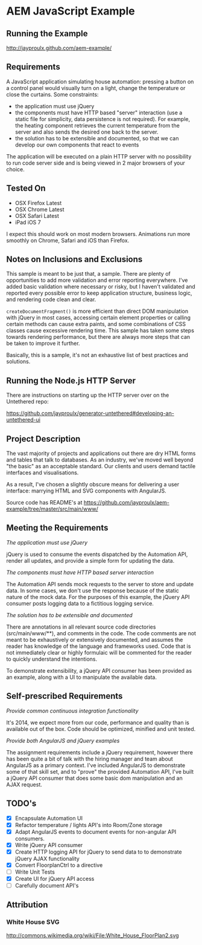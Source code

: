 AEM JavaScript Example
======================

Running the Example
-------------------

http://jayproulx.github.com/aem-example/

Requirements
------------

A JavaScript application simulating house automation: pressing a button on a control panel would visually turn on a
light, change the temperature or close the curtains. Some constraints:
- the application must use jQuery
- the components must have HTTP based "server" interaction (use a static file for simplicity, data persistence is not
required). For example, the heating component retrieves the current temperature from the server and also sends the
desired one back to the server.
- the solution has to be extensible and documented, so that we can develop our own components that react to events

The application will be executed on a plain HTTP server with no possibility to run code server side and is being viewed
in 2 major browsers of your choice.

Tested On
---------

- OSX Firefox Latest
- OSX Chrome Latest
- OSX Safari Latest
- iPad iOS 7

I expect this should work on most modern browsers.  Animations run more smoothly on Chrome, Safari and iOS than Firefox.

Notes on Inclusions and Exclusions
----------------------------------

This sample is meant to be just that, a sample.  There are plenty of opportunities to add more validation and error
reporting everywhere. I've added basic validation where necessary or risky, but I haven't validated and reported every
possible error to keep application structure, business logic, and rendering code clean and clear.

```createDocumentFragment()``` is more efficient than direct DOM manipulation with jQuery in most cases, accessing certain
element properties or calling certain methods can cause extra paints, and some combinations of CSS classes cause excessive
rendering time.  This sample has taken some steps towards rendering performance, but there are always more steps that
can be taken to improve it further.

Basically, this is a sample, it's not an exhaustive list of best practices and solutions.

Running the Node.js HTTP Server
-------------------------------

There are instructions on starting up the HTTP server over on the Untethered repo:

https://github.com/jayproulx/generator-untethered#developing-an-untethered-ui

Project Description
-------------------

The vast majority of projects and applications out there are dry HTML forms and tables that talk to databases.  As an
industry, we've moved well beyond "the basic" as an acceptable standard.  Our clients and users demand tactile
interfaces and visualisations.

As a result, I've chosen a slightly obscure means for delivering a user interface: marrying HTML and SVG components with
AngularJS.

Source code has README's at https://github.com/jayproulx/aem-example/tree/master/src/main/www/

Meeting the Requirements
------------------------

_The application must use jQuery_

jQuery is used to consume the events dispatched by the Automation API, render all updates, and provide  a simple form
for updating the data.

_The components must have HTTP based server interaction_

The Automation API sends mock requests to the server to store and update data.  In some cases, we don't use the response
because of the static nature of the mock data.  For the purposes of this example, the jQuery API consumer posts logging
 data to a fictitious logging service.

_The solution has to be extensible and documented_

There are annotations in all relevant source code directories (src/main/www/**), and comments in the code.  The code
comments are not meant to be exhaustively or extensively documented, and assumes the reader has knowledge of the
language and frameworks used.  Code that is not immediately clear or highly formulaic will be commented for the reader
to quickly understand the intentions.

To demonstrate extensibility, a jQuery API consumer has been provided as an example, along with a UI to manipulate the
available data.

Self-prescribed Requirements
----------------------------

_Provide common continuous integration functionality_

It's 2014, we expect more from our code, performance and quality than is available out of the box.  Code should be
optimized, minified and unit tested.

_Provide both AngularJS and jQuery examples_

The assignment requirements include a jQuery requirement, however there has been quite a bit of talk with the hiring
manager and team about AngularJS as a primary context.  I've included AngularJS to demonstrate some of that skill set,
and to "prove" the provided Automation API, I've built a jQuery API consumer that does some basic dom manipulation and an
AJAX request.

TODO's
------

- [x] Encapsulate Automation UI
- [x] Refactor temperature / lights API's into Room/Zone storage
- [x] Adapt AngularJS events to document events for non-angular API consumers.
- [x] Write jQuery API consumer
- [x] Create HTTP logging API for jQuery to send data to to demonstrate jQuery AJAX functionality
- [x] Convert FloorplanCtrl to a directive
- [ ] Write Unit Tests
- [x] Create UI for jQuery API access
- [ ] Carefully document API's

Attribution
-----------

### White House SVG ###

http://commons.wikimedia.org/wiki/File:White_House_FloorPlan2.svg


